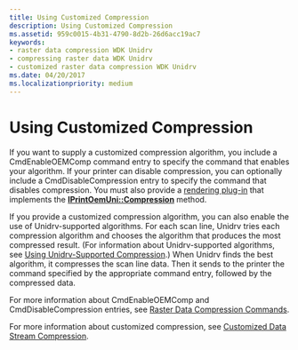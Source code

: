 ```yaml
---
title: Using Customized Compression
description: Using Customized Compression
ms.assetid: 959c0015-4b31-4790-8d2b-26d6acc19ac7
keywords:
- raster data compression WDK Unidrv
- compressing raster data WDK Unidrv
- customized raster data compression WDK Unidrv
ms.date: 04/20/2017
ms.localizationpriority: medium
---
```


# Using Customized Compression





If you want to supply a customized compression algorithm, you include a CmdEnableOEMComp command entry to specify the command that enables your algorithm. If your printer can disable compression, you can optionally include a CmdDisableCompression entry to specify the command that disables compression. You must also provide a [rendering plug-in](rendering-plug-ins.md) that implements the [**IPrintOemUni::Compression**](https://docs.microsoft.com/windows-hardware/drivers/ddi/prcomoem/nf-prcomoem-iprintoemuni-compression) method.

If you provide a customized compression algorithm, you can also enable the use of Unidrv-supported algorithms. For each scan line, Unidrv tries each compression algorithm and chooses the algorithm that produces the most compressed result. (For information about Unidrv-supported algorithms, see [Using Unidrv-Supported Compression](using-unidrv-supported-compression.md).) When Unidrv finds the best algorithm, it compresses the scan line data. Then it sends to the printer the command specified by the appropriate command entry, followed by the compressed data.

For more information about CmdEnableOEMComp and CmdDisableCompression entries, see [Raster Data Compression Commands](raster-data-compression-commands.md).

For more information about customized compression, see [Customized Data Stream Compression](customized-data-stream-compression.md).

 

 




